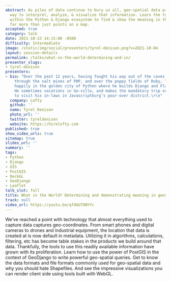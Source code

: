 ```yaml
---
abstract: As piles of data continue to bury us all, geo-spatial data provides a different
  way to interpret, analyze, & visualize that information. Learn the tools that exist
  within the Python & Django ecosystem to find & show the meaning in this data that's
  far more than just points on a map.
accepted: true
category: talk
date: 2021-10-23 14:15:00 -0500
difficulty: Intermediate
image: /static/img/social/presenters/tyrel-denison.png?v=2021-10-04
layout: session-details
permalink: /talks/what-in-the-world-determining-and-in/
presenter_slugs:
- tyrel-denison
presenters:
- bio: "Over the past 12 years, having fought his way out of the caves of CMS building,
    through the salt mines of PHP, and over the poppy fields of Ruby, Tyrel now lives
    happily in the golden city of Python where he builds Django and Flask web apps.
    He sometimes vacations in Go-ville, and makes the mandatory trip or two each year
    to visit his in-laws in Javascriptburg’s pour-over district.\r\n"
  company: Lofty
  github: ''
  name: Tyrel Denison
  photo_url: ''
  twitter: tyreldenison
  website: https://hirelofty.com
published: true
show_video_urls: true
sitemap: true
slides_url: ''
summary: ''
tags:
- Python
- Django
- GIS
- PostGIS
- DeckGL
- GeoDjango
- Leaflet
talk_slot: full
title: What in the World? Determining and demonstrating meaning in geospatial data
track: null
video_url: https://youtu.be/qf4GU76NYYc
---
```


We’ve reached a point with technology that almost everything used to capture data captures geo-coordinates. From smart phones and digital cameras to drones and industrial equipment, the location that data is created at is now default in metadata. Utilizing it in algorithms, calculations, filtering, etc has become table stakes in the products we build around that data. Thankfully, the tools to use this readily available information have grown with its proliferation. Learn how to use the power of PostGIS in the context of GeoDjango to write powerful geo-spatial queries. Get to know the data formats and file formats commonly used for geo-spatial data and why you should hate Shapefiles. And see the impressive visualizations you can render client side using tools built with WebGL.
